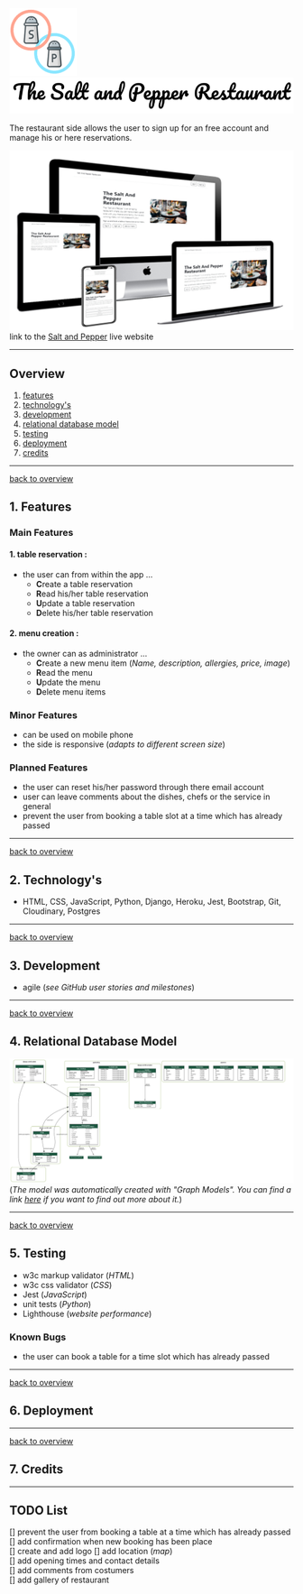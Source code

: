 ![The Salt and Pepper Restaurant Logo](assets/doc/images/logo-doc.webp)![The Salt and Pepper Restaurant ](assets/doc/images/salt_and_pepper_title.png)

The restaurant side allows the user to sign up for an free account and manage his or here reservations.

![reserving a table](assets/doc/images/screenshot_home.jpg)
link to the [Salt and Pepper](https://salt-and-pepper-manager.herokuapp.com/) live website

---

## Overview

1. [features](#1-features)
2. [technology's](#2-technologys)
3. [development](#3-development)
4. [relational database model](#4-relational-database-model)
5. [testing](#5-testing)
6. [deployment](#6-deployment)
7. [credits](#7-credits)

---

[back to overview](#overview)

## 1. Features

### Main Features

#### 1. table reservation :

- the user can from within the app ...
  - **C**reate a table reservation
  - **R**ead his/her table reservation
  - **U**pdate a table reservation
  - **D**elete his/her table reservation

#### 2. menu creation :

- the owner can as administrator ...
  - **C**reate a new menu item (_Name, description, allergies, price, image_)
  - **R**ead the menu
  - **U**pdate the menu
  - **D**elete menu items

### Minor Features

- can be used on mobile phone
- the side is responsive (_adapts to different screen size_)

### Planned Features

- the user can reset his/her password through there email account
- user can leave comments about the dishes, chefs or the service in general
- prevent the user from booking a table slot at a time which has already passed

---

[back to overview](#overview)

## 2. Technology's

- HTML, CSS, JavaScript, Python, Django, Heroku, Jest, Bootstrap, Git, Cloudinary, Postgres

---

[back to overview](#overview)

## 3. Development

- agile (_see GitHub user stories and milestones_)

---

[back to overview](#overview)

## 4. Relational Database Model

![relational database model](assets/doc/images/relational_database_model.png)
(_The model was automatically created with "Graph Models". You can find a link [here](assets/doc/graph_models.md) if you want to find out more about it._)

---

[back to overview](#overview)

## 5. Testing

- w3c markup validator (_HTML_)
- w3c css validator (_CSS_)
- Jest (_JavaScript_)
- unit tests (_Python_)
- Lighthouse (_website performance_)

### Known Bugs

- the user can book a table for a time slot which has already passed

---

[back to overview](#overview)

## 6. Deployment

---

[back to overview](#overview)

## 7. Credits

---

## TODO List

[] prevent the user from booking a table at a time which has already passed  
[] add confirmation when new booking has been place  
[] create and add logo
[] add location (_map_)  
[] add opening times and contact details  
[] add comments from costumers  
[] add gallery of restaurant
